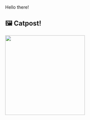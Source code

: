 Hello there!



## 🖼️ Catpost!

<sub>
    <img src="https://cdn2.thecatapi.com/images/S1O-aUfoE.false" height="256">
</sub>

